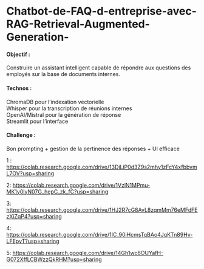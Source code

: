 # Chatbot-de-FAQ-d-entreprise-avec-RAG-Retrieval-Augmented-Generation-

#### Objectif : 
Construire un assistant intelligent capable de répondre aux questions des employés sur la base de documents internes.

#### Technos :
ChromaDB pour l’indexation vectorielle <br/>
Whisper pour la transcription de réunions internes <br/>
OpenAI/Mistral pour la génération de réponse <br/>
Streamlit pour l’interface
 
#### Challenge : 
Bon prompting + gestion de la pertinence des réponses + UI efficace


1 : https://colab.research.google.com/drive/13DjLiP0d3Z9s2mhy1zFcY4xfbbvmL7OV?usp=sharing

2: https://colab.research.google.com/drive/1VzlN1MPmu-MK1y0lyN07G_hepC_zk_fC?usp=sharing

3: https://colab.research.google.com/drive/1HJ2R7cG8AvL8zqmMm76eMFdFEzXiZqP4?usp=sharing

4: https://colab.research.google.com/drive/1IC_90iHcmsTqBAo4JqKTn89Hv-LFEpvT?usp=sharing

5: https://colab.research.google.com/drive/14Gh1wc6OUYafH-G072XffLCBWzzQkRHM?usp=sharing
